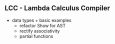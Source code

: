 ## LCC - Lambda Calculus Compiler

- data types + basic examples
  - refactor Show for AST
  - rectify associativity
  - partial functions
